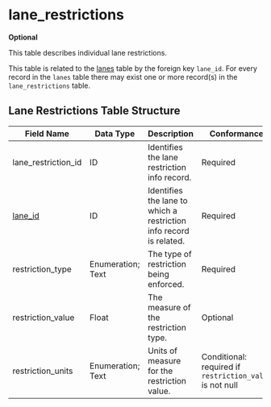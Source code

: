 # lane_restrictions
**Optional**

This table describes individual lane restrictions.

This table is related to the [lanes](/spec-content/data-tables/lanes.md) table by the foreign key `lane_id`. For every record in the `lanes` table there may exist one or more record(s) in the `lane_restrictions` table.

## Lane Restrictions Table Structure
Field Name | Data Type | Description | Conformance | Notes
--- | --- | --- | --- | ---
lane_restriction_id | ID | Identifies the lane restriction info record. | Required | Primary key
[lane_id](/spec-content/data-tables/lanes.md) | ID | Identifies the lane to which a restriction info record is related. | Required | Foreign key
restriction_type | Enumeration; Text | The type of restriction being enforced. | Required | See [Road Restriction Enumerated Type](/spec-content/enumerated-types/road_restriction.md)
restriction_value | Float | The measure of the restriction type.|Optional|
restriction_units | Enumeration; Text | Units of measure for the restriction value. | Conditional: required if `restriction_value` is not null | See [Lane Restriction Unit Enumerated Type](/spec-content/enumerated-types/lane_restriction_unit.md)
